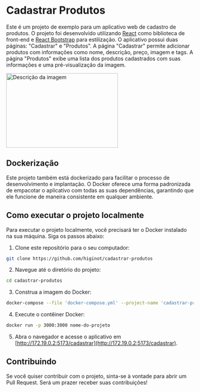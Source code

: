 # Cadastrar Produtos

Este é um projeto de exemplo para um aplicativo web de cadastro de produtos. O projeto foi desenvolvido utilizando [React](https://reactjs.org/) como biblioteca de front-end e [React Bootstrap](https://react-bootstrap.github.io/) para estilização. O aplicativo possui duas páginas: "Cadastrar" e "Produtos". A página "Cadastrar" permite adicionar produtos com informações como nome, descrição, preço, imagem e tags. A página "Produtos" exibe uma lista dos produtos cadastrados com suas informações e uma pré-visualização da imagem.

<img src="[caminho-da-imagem.jpg](https://github.com/higinot/cadastrar-produtos/assets/94652743/9c54d039-f3df-4af6-80d3-9114eed48795)" alt="Descrição da imagem" width="300" height="200">

## Dockerização

Este projeto também está dockerizado para facilitar o processo de desenvolvimento e implantação. O Docker oferece uma forma padronizada de empacotar o aplicativo com todas as suas dependências, garantindo que ele funcione de maneira consistente em qualquer ambiente.

## Como executar o projeto localmente

Para executar o projeto localmente, você precisará ter o Docker instalado na sua máquina. Siga os passos abaixo:

1. Clone este repositório para o seu computador:

```bash
git clone https://github.com/higinot/cadastrar-produtos
```

2. Navegue até o diretório do projeto:

```bash
cd cadastrar-produtos
```

3. Construa a imagem do Docker:

```bash
docker-compose --file 'docker-compose.yml' --project-name 'cadastrar-produtos' up --build
```

4. Execute o contêiner Docker:

```bash
docker run -p 3000:3000 nome-do-projeto
```

5. Abra o navegador e acesse o aplicativo em [http://172.19.0.2:5173/cadastrar](http://172.19.0.2:5173/cadastrar).

## Contribuindo

Se você quiser contribuir com o projeto, sinta-se à vontade para abrir um Pull Request. Será um prazer receber suas contribuições!
